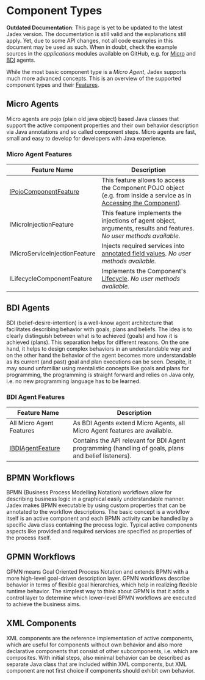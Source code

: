 # Component Types

**Outdated Documentation**: This page is yet to be updated to the latest Jadex version. The documentation is still valid and the explanations still apply. Yet, due to some API changes, not all code examples in this document may be used as such. When in doubt, check the example sources in the *applications* modules available on GitHub, e.g. for [Micro](https://github.com/actoron/jadex/tree/master/applications/micro/src/main/java/jadex/micro) and [BDI](https://github.com/actoron/jadex/tree/master/applications/bdiv3/src/main/java/jadex/bdiv3) agents.

While the most basic component type is a *Micro Agent*, Jadex supports much more advanced concepts. This is an overview of the supported component types and their [Features](../components/components.md#component-features).

<!--TODO: List IComponentFeatures of each type-->

## Micro Agents

Micro agents are pojo (plain old java object) based Java classes that support the active component properties and their own behavior description via Java annotations and so called component steps. Micro agents are fast, small and easy to develop for developers with Java experience.

### Micro Agent Features

| Feature Name | Description |
|--------------|-------------|
|[IPojoComponentFeature](https://download.actoron.com/docs/nightlies/latest/javadoc/jadex/bridge/component/IPojoComponentFeature)| This feature allows to access the Component POJO object (e.g. from inside a service as in [Accessing the Component](../services/services.md#accessing-the-component)). |
|IMicroInjectionFeature| This feature implements the injections of agent object, arguments, results and features. *No user methods available.* |
|IMicroServiceInjectionFeature| Injects required services into [annotated field values](../services/services.md#using-injection). *No user methods available.*|
|ILifecycleComponentFeature| Implements the Component's [Lifecycle](../components/components.md#component-lifecycle). *No user methods available.*|

## BDI Agents

BDI (belief-desire-intention) is a well-know agent architecture that facilitates describing behavior with goals, plans and beliefs. The idea is to clearly distinguish between what is to achieved (goals) and how it is achieved (plans). This separation helps for different reasons. On the one hand, it helps to design complex behaviors in an understandable way and on the other hand the behavior of the agent becomes more understandable as its current (and past) goal and plan executions can be seen.
Despite, it may sound unfamiliar using mentalistic concepts like goals and plans for programming, the programming is straight forward and relies on Java only, i.e. no new programming language has to be learned.

### BDI Agent Features

| Feature Name | Description |
|--------------|-------------|
|All Micro Agent Features| As BDI Agents extend Micro Agents, all Micro Agent features are available.|
|[IBDIAgentFeature](https://download.actoron.com/docs/nightlies/latest/javadoc/jadex/bdiv3/features/IBDIAgentFeature.html)| Contains the API relevant for BDI Agent programming (handling of goals, plans and belief listeners).

## BPMN Workflows

 BPMN (Business Process Modelling Notation) workflows allow for describing business logic in a graphical easily understandable manner. Jadex makes BPMN executable by using custom properties that can be annotated to the workflow descriptions. The basic concept is a workflow itself is an active component and each BPMN activity can be handled by a specific Java class containing the process logic. Typical active components aspects like provided and required services are specified as properties of the process itself.

## GPMN Workflows

 GPMN means Goal Oriented Process Notation and extends BPMN with a more high-level goal-driven description layer. GPMN workflows describe behavior in terms of flexible goal hierarchies, which help in realizing flexible runtime behavior. The simplest way to think about GPMN is that it adds a control layer to determine which lower-level BPMN workflows are executed to achieve the business aims.

## XML Components

 XML components are the reference implementation of active components, which are useful for components without own behavior and also more declarative components that consist of other subcomponents, i.e. which are composites. With initial steps, also minimal behavior can be described as separate Java class that are included within XML components, but XML component are not first choice if components should exhibit own behavior.
